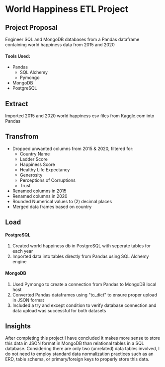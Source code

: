 # World Happiness ETL Project

## Project Proposal
Engineer SQL and MongoDB databases from a Pandas dataframe containing world happiness data from 2015 and 2020
  
  #### Tools Used:
  - Pandas
    - SQL Alchemy
    - Pymongo
  - MongoDB
  - PostgreSQL

## Extract
Imported 2015 and 2020 world happiness csv files from Kaggle.com into Pandas

## Transfrom
- Dropped unwanted columns from 2015 & 2020, filtered for:
  - Country Name
  - Ladder Score
  - Happiness Score
  - Healthy Life Expectancy
  - Generosity
  - Perceptions of Corruptions
  - Trust
- Renamed columns in 2015
- Renamed columns in 2020
- Rounded Numerical values to (2) decimal places
- Merged data frames based on country

## Load
#### PostgreSQL
  1. Created world happiness db in PostgreSQL with seperate tables for each year
  2. Imported data into tables directly from Pandas using SQL Alchemy engine
  
#### MongoDB
  1. Used Pymongo to create a connection from Pandas to MongoDB local host
  2. Converted Pandas dataframes using "to_dict" to ensure proper upload in JSON format
  3. Included a try and except condition to verify database connection and data upload was successful for both datasets

## Insights
After completing this project I have concluded it makes more sense to store this data in JSON format in MongoDB than relational tables in a SQL database. 
Considering there are only two (unrelated) data tables involved, I do not need to employ standard data normalization practices such as an ERD, table schema, 
or primary/foreign keys to properly store this data. 
